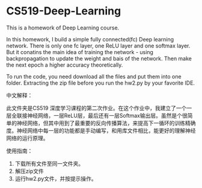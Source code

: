 # CS519-Deep-Learning

This is a homework of Deep Learning course. 

In this homework, I build a simple fully connected(fc) Deep learning network. There is only one fc layer, one ReLU layer and one softmax layer. But it conatins the main idea of training the network - using backpropagation to update the weight and bais of the network. Then make the next epoch a higher accuracy theoretically.

To run the code, you need download all the files and put them into one folder. Extracting the zip file before you run the hw2.py by your favorite IDE. 

中文解释：

此文件夹是CS519 深度学习课程的第二次作业。在这个作业中，我建立了一个一层全联接神经网络，一层ReLU层，最后还有一层Softmax输出层。虽然是个很简单的神经网络，但其中用到了最重要的反向传播算法，来提高下一循环的训练精确度。神经网络中每一层的功能都是手动编写，和用库文件相比，能更好的理解神经网络的运行原理。

使用指南：
1. 下载所有文件至同一文件夹。
2. 解压zip文件
3. 运行hw2.py文件，并按提示操作。
